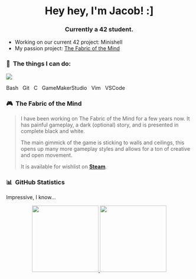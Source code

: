 <h1 align="center">Hey hey, I'm Jacob! :]</h1>
<h3 align="center">Currently a 42 student.</h3>

-  Working on our current 42 project: Minishell
-  My passion project: [The Fabric of the Mind](https://store.steampowered.com/app/2294430/The_Fabric_of_the_Mind/)

### 🔧 &nbsp;The things I can do:

<p align="left">
  <a href="https://skillicons.dev">
    <img src="https://skillicons.dev/icons?i=bash,git,c,gamemakerstudio,vim,vscode" />
  </a>
</p>
<p align="left">
  Bash &nbsp; Git &nbsp; C &nbsp; GameMakerStudio &nbsp; Vim &nbsp; VSCode
</p>

### 🎮 &nbsp;The Fabric of the Mind
<blockquote>
<p>
  I have been working on The Fabric of the Mind for a few years now.  
  It has painful gameplay, a dark (optional) story, and is presented in complete black and white.
</p>
<p>
  The main gimmick of the game is sticking to walls and ceilings, this opens up many more gameplay styles  
  and allows for a ton of creative and open movement.
</p>
<p>
  It is available for wishlist on <strong><a href="https://store.steampowered.com/app/2294430/The_Fabric_of_the_Mind/">Steam</a></strong>.
</p>
</blockquote>

### 📊 &nbsp;GitHub Statistics
Impressive, I know...

<p align="center">
<a href="https://github.com/Cimex404">
  <img height="180em" src="https://github-readme-stats-eight-theta.vercel.app/api?username=Cimex404&show_icons=true&theme=radical&include_all_commits=true&count_private=true"/>
  <img height="180em" src="https://github-readme-stats-eight-theta.vercel.app/api/top-langs/?username=Cimex404&layout=compact&langs_count=4&theme=radical"/>
</a>
</p>
